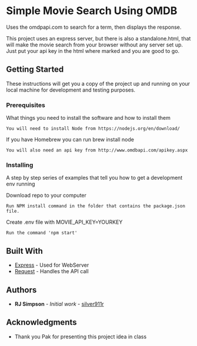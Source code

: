 # Simple Movie Search Using OMDB

Uses the omdpapi.com to search for a term, then displays the response.

This project uses an express server, but there is also a standalone.html, that will make the movie search from your browser without any server set up.  Just put your api key in the html where marked and you are good to go.

## Getting Started

These instructions will get you a copy of the project up and running on your local machine for development and testing purposes.

### Prerequisites

What things you need to install the software and how to install them

```
You will need to install Node from https://nodejs.org/en/download/
```

If you have Homebrew you can run brew install node

```
You will also need an api key from http://www.omdbapi.com/apikey.aspx
```

### Installing

A step by step series of examples that tell you how to get a development env running

Download repo to your computer

```
Run NPM install command in the folder that contains the package.json file.
```

Create .env file with MOVIE_API_KEY=YOURKEY

```
Run the command 'npm start'
```


## Built With

* [Express](https://expressjs.com) - Used for WebServer
* [Request](https://github.com/request/request) - Handles the API call
 

## Authors

* **RJ Simpson** - *Initial work* - [silver911r](https://github.com/silver911r)

## Acknowledgments

* Thank you Pak for presenting this project idea in class

